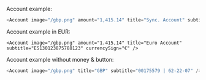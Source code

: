 Account example:

```js
<Account image="/gbp.png" amount="1,415.14" title="Sync. Account" subtitle="00175579 | 62-22-07" />
```

Account example in EUR:
```
<Account image="/gbp.png" amount="1.415,14" title="Euro Account" subtitle="ES130123875788123" currencySign="€" />
```

Account example without money & button:

```js
<Account image="/gbp.png" title="GBP" subtitle="00175579 | 62-22-07" />
```